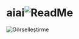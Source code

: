 # aiai![ReadMe](https://user-images.githubusercontent.com/93925798/231272801-680c0769-5c31-4d51-adfc-c90fa26f972b.png)
![Görselleştirme](https://user-images.githubusercontent.com/93925798/231273323-9b9d3637-f7eb-4880-b7f7-cf239d1506ca.png)
